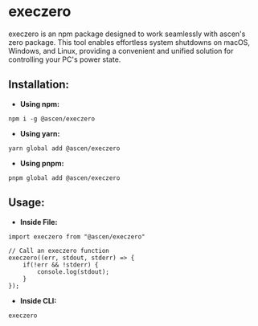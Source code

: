 # execzero

execzero is an npm package designed to work seamlessly with ascen's zero package. This tool enables effortless system shutdowns on macOS, Windows, and Linux, providing a convenient and unified solution for controlling your PC's power state.

## Installation:

-   **Using npm:**

```
npm i -g @ascen/execzero
```

-   **Using yarn:**

```
yarn global add @ascen/execzero
```

-   **Using pnpm:**

```
pnpm global add @ascen/execzero
```

## Usage:

-   **Inside File:**

```
import execzero from "@ascen/execzero"

// Call an execzero function
execzero((err, stdout, stderr) => {
    if(!err && !stderr) {
        console.log(stdout);
    }
});
```

-   **Inside CLI:**

```
execzero
```
